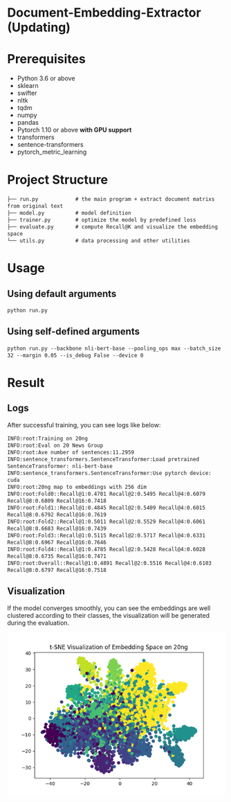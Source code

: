 # Document-Embedding-Extractor (Updating)

# Prerequisites
* Python 3.6 or above
* sklearn
* swifter
* nltk
* tqdm
* numpy
* pandas
* Pytorch 1.10 or above **with GPU support**
* transformers
* sentence-transformers
* pytorch_metric_learning

# Project Structure
```
├── run.py            # the main program + extract document matrixs from original text
├── model.py          # model definition
├── trainer.py        # optimize the model by predefined loss
├── evaluate.py       # compute Recall@K and visualize the embedding space
└── utils.py          # data processing and other utilities
```

# Usage
## Using default arguments
```shell
python run.py 
```
## Using self-defined arguments
```shell
python run.py --backbone nli-bert-base --pooling_ops max --batch_size 32 --margin 0.05 --is_debug False --device 0
```

# Result
## Logs
After successful training, you can see logs like below:
```
INFO:root:Training on 20ng
INFO:root:Eval on 20 News Group
INFO:root:Ave number of sentences:11.2959
INFO:sentence_transformers.SentenceTransformer:Load pretrained SentenceTransformer: nli-bert-base
INFO:sentence_transformers.SentenceTransformer:Use pytorch device: cuda
INFO:root:20ng map to embeddings with 256 dim
INFO:root:Fold0::Recall@1:0.4701 Recall@2:0.5495 Recall@4:0.6079 Recall@8:0.6809 Recall@16:0.7418
INFO:root:Fold1::Recall@1:0.4845 Recall@2:0.5409 Recall@4:0.6015 Recall@8:0.6792 Recall@16:0.7619
INFO:root:Fold2::Recall@1:0.5011 Recall@2:0.5529 Recall@4:0.6061 Recall@8:0.6683 Recall@16:0.7439
INFO:root:Fold3::Recall@1:0.5115 Recall@2:0.5717 Recall@4:0.6331 Recall@8:0.6967 Recall@16:0.7646
INFO:root:Fold4::Recall@1:0.4785 Recall@2:0.5428 Recall@4:0.6028 Recall@8:0.6735 Recall@16:0.7471
INFO:root:Overall::Recall@1:0.4891 Recall@2:0.5516 Recall@4:0.6103 Recall@8:0.6797 Recall@16:0.7518
```
## Visualization
If the model converges smoothly, you can see the embeddings are well clustered according to their classes, the visualization will be generated during the evaluation.

![embedding_visualization](Embedding.png)
